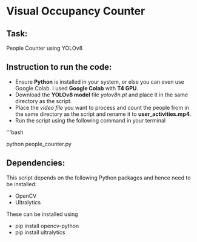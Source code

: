 # Visual Occupancy Counter

## Task: 
People Counter using YOLOv8

## Instruction to run the code:
- Ensure **Python** is installed in your system, or else you can even use Google Colab. I used **Google Colab** with **T4 GPU**.
- Download the **YOLOv8 model** file *yolov8n.pt* and place it in the same directory as the script.
- Place the *video file* you want to process and count the people from in the same directory as the script and rename it to **user_activities.mp4**.
- Run the script using the following command in your terminal

'''bash

python people_counter.py

## Dependencies:
This script depends on the following Python packages and hence need to be installed:
- OpenCV
- Ultralytics

These can be installed using
- pip install opencv-python
- pip install ultralytics



